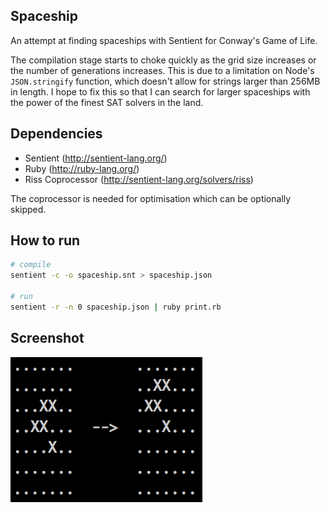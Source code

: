 ## Spaceship

An attempt at finding spaceships with Sentient for Conway's Game of Life.

The compilation stage starts to choke quickly as the grid size increases or the
number of generations increases. This is due to a limitation on Node's
`JSON.stringify` function, which doesn't allow for strings larger than 256MB in
length. I hope to fix this so that I can search for larger spaceships with the
power of the finest SAT solvers in the land.

## Dependencies

- Sentient (http://sentient-lang.org/)
- Ruby (http://ruby-lang.org/)
- Riss Coprocessor (http://sentient-lang.org/solvers/riss)

The coprocessor is needed for optimisation which can be optionally skipped.

## How to run

```bash
# compile
sentient -c -o spaceship.snt > spaceship.json

# run
sentient -r -n 0 spaceship.json | ruby print.rb
```

## Screenshot

![screenshot](./screenshot.png)
